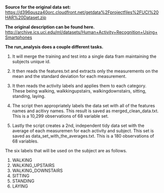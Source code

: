 **Source for the original data set:**
https://d396qusza40orc.cloudfront.net/getdata%2Fprojectfiles%2FUCI%20HAR%20Dataset.zip 

**The original description can be found here.**
http://archive.ics.uci.edu/ml/datasets/Human+Activity+Recognition+Using+Smartphones

**The run_analysis does a couple different tasks.**

1. It will merge the training and test into a single data fram maintaining the subjects unique id.

2. It then reads the features.txt and extracts only the measurements on the mean and the standard deviation for each measurement. 

3. It then reads the activity labels and applies them to each category. These being walking, walkkingupstairs, walkingdownstairs, sitting, standing, laying.

4. The script then appropriately labels the data set with all of the features names and acitivy names. This result is saved as merged_clean_data.txt. This is a 10,299 observations of 68 variable set.  

5. Lastly the script creates a 2nd, independent tidy data set with the average of each measuremen for each activity and subject. This set is saved as data_set_with_the_averages.txt. This is a 180 observations of 68 variables. 

The six labels that will be used on the subject are as follows.

1. WALKING
2. WALKING_UPSTAIRS
3. WALKING_DOWNSTAIRS
4. SITTING
5. STANDING
6. LAYING
